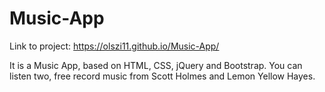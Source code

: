 # Music-App

Link to project: https://olszi11.github.io/Music-App/

It is a Music App, based on HTML, CSS, jQuery and Bootstrap.
You can listen two, free record music from Scott Holmes and Lemon Yellow Hayes.
